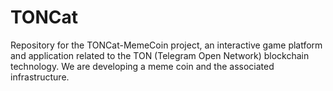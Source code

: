 # TONCat
Repository for the TONCat-MemeCoin project, an interactive game platform and application related to the TON (Telegram Open Network) blockchain technology. We are developing a meme coin and the associated infrastructure. 
